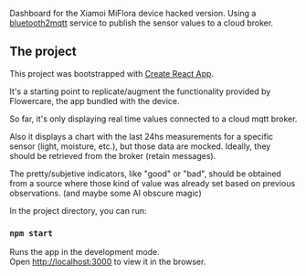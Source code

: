 Dashboard for the Xiamoi MiFlora device hacked version. 
Using a [bluetooth2mqtt](https://github.com/ThomDietrich/miflora-mqtt-daemon/) service to publish the sensor values to a cloud broker.  

## The project

This project was bootstrapped with [Create React App](https://github.com/facebook/create-react-app).

It's a starting point to replicate/augment the functionality provided by Flowercare, the app bundled with the device.

So far, it's only displaying real time values connected to a cloud mqtt broker.

Also it displays a chart with the last 24hs measurements for a specific sensor (light, moisture, etc.), but those data are mocked. Ideally, they should be retrieved from the broker (retain messages).

The pretty/subjetive indicators, like "good" or "bad", should be obtained from a source where those kind of value was already set based on previous observations. (and maybe some AI obscure magic)

In the project directory, you can run:

### `npm start`

Runs the app in the development mode.<br>
Open [http://localhost:3000](http://localhost:3000) to view it in the browser.
